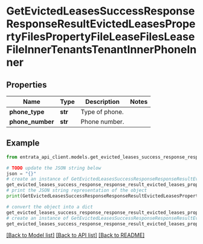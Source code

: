 # GetEvictedLeasesSuccessResponseResponseResultEvictedLeasesPropertyFilesPropertyFileLeaseFilesLeaseFileInnerTenantsTenantInnerPhoneInner


## Properties

Name | Type | Description | Notes
------------ | ------------- | ------------- | -------------
**phone_type** | **str** | Type of phone. | 
**phone_number** | **str** | Phone number. | 

## Example

```python
from entrata_api_client.models.get_evicted_leases_success_response_response_result_evicted_leases_property_files_property_file_lease_files_lease_file_inner_tenants_tenant_inner_phone_inner import GetEvictedLeasesSuccessResponseResponseResultEvictedLeasesPropertyFilesPropertyFileLeaseFilesLeaseFileInnerTenantsTenantInnerPhoneInner

# TODO update the JSON string below
json = "{}"
# create an instance of GetEvictedLeasesSuccessResponseResponseResultEvictedLeasesPropertyFilesPropertyFileLeaseFilesLeaseFileInnerTenantsTenantInnerPhoneInner from a JSON string
get_evicted_leases_success_response_response_result_evicted_leases_property_files_property_file_lease_files_lease_file_inner_tenants_tenant_inner_phone_inner_instance = GetEvictedLeasesSuccessResponseResponseResultEvictedLeasesPropertyFilesPropertyFileLeaseFilesLeaseFileInnerTenantsTenantInnerPhoneInner.from_json(json)
# print the JSON string representation of the object
print(GetEvictedLeasesSuccessResponseResponseResultEvictedLeasesPropertyFilesPropertyFileLeaseFilesLeaseFileInnerTenantsTenantInnerPhoneInner.to_json())

# convert the object into a dict
get_evicted_leases_success_response_response_result_evicted_leases_property_files_property_file_lease_files_lease_file_inner_tenants_tenant_inner_phone_inner_dict = get_evicted_leases_success_response_response_result_evicted_leases_property_files_property_file_lease_files_lease_file_inner_tenants_tenant_inner_phone_inner_instance.to_dict()
# create an instance of GetEvictedLeasesSuccessResponseResponseResultEvictedLeasesPropertyFilesPropertyFileLeaseFilesLeaseFileInnerTenantsTenantInnerPhoneInner from a dict
get_evicted_leases_success_response_response_result_evicted_leases_property_files_property_file_lease_files_lease_file_inner_tenants_tenant_inner_phone_inner_from_dict = GetEvictedLeasesSuccessResponseResponseResultEvictedLeasesPropertyFilesPropertyFileLeaseFilesLeaseFileInnerTenantsTenantInnerPhoneInner.from_dict(get_evicted_leases_success_response_response_result_evicted_leases_property_files_property_file_lease_files_lease_file_inner_tenants_tenant_inner_phone_inner_dict)
```
[[Back to Model list]](../README.md#documentation-for-models) [[Back to API list]](../README.md#documentation-for-api-endpoints) [[Back to README]](../README.md)


